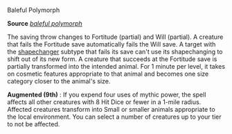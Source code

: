 Baleful Polymorph

**Source** [_baleful polymorph_](/pathfinderRPG/prd/spells/balefulPolymorph.html#_baleful-polymorph)

The saving throw changes to Fortitude (partial) and Will (partial). A creature that fails the Fortitude save automatically fails the Will save. A target with the [shapechanger](/pathfinderRPG/prd/monsters/creatureTypes.html#_shapechanger-subtype) subtype that fails its save can't use its shapechanging to shift out of its new form. A creature that succeeds at the Fortitude save is partially transformed into the intended animal. For 1 minute per level, it takes on cosmetic features appropriate to that animal and becomes one size category closer to the animal's size.

**Augmented (9th)** : If you expend four uses of mythic power, the spell affects all other creatures with 8 Hit Dice or fewer in a 1-mile radius. Affected creatures transform into Small or smaller animals appropriate to the local environment. You can select a number of creatures up to your tier to not be affected.

